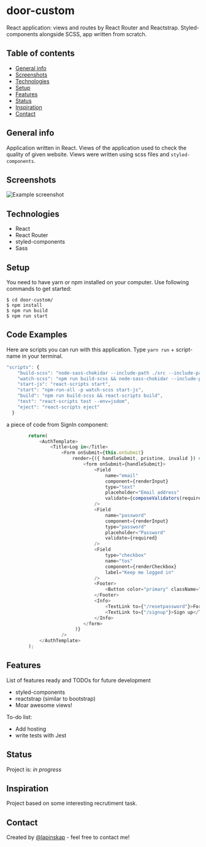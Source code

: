 # door-custom
React application: views and routes by React Router and Reactstrap. Styled-components alongside SCSS, app written from scratch.

## Table of contents
* [General info](#general-info)
* [Screenshots](#screenshots)
* [Technologies](#technologies)
* [Setup](#setup)
* [Features](#features)
* [Status](#status)
* [Inspiration](#inspiration)
* [Contact](#contact)

## General info
Application written in React.
Views of the application used to check the quality of given website. Views were written using scss files and `styled-components`. 


## Screenshots
![Example screenshot]()

## Technologies
* React
* React Router
* styled-components
* Sass

## Setup

You need to have yarn or npm installed on your computer. Use following commands to get started:

```
$ cd door-custom/
$ npm install
$ npm run build
$ npm run start
```

## Code Examples

Here are scripts you can run with this application. Type `yarn run` + script-name in your terminal. 

```javascript
"scripts": {
    "build-scss": "node-sass-chokidar --include-path ./src --include-path ./node_modules src/ -o src/",
    "watch-scss": "npm run build-scss && node-sass-chokidar --include-path ./src --include-path ./node_modules src/ -o src/ --watch --recursive",
    "start-js": "react-scripts start",
    "start": "npm-run-all -p watch-scss start-js",
    "build": "npm run build-scss && react-scripts build",
    "test": "react-scripts test --env=jsdom",
    "eject": "react-scripts eject"
  }
```
a piece of code from SignIn component:

```javascript
        return(
            <AuthTemplate>
                <Title>Log in</Title>
                    <Form onSubmit={this.onSubmit}
                        render={({ handleSubmit, pristine, invalid }) => (
                            <form onSubmit={handleSubmit}>
                                <Field
                                    name="email"
                                    component={renderInput}
                                    type="text"
                                    placeholder="Email address"
                                    validate={composeValidators(required, email)}
                                />
                                <Field
                                    name="password"
                                    component={renderInput}
                                    type="password"
                                    placeholder="Password"
                                    validate={required}
                                />
                                <Field
                                    type="checkbox"
                                    name="tos"
                                    component={renderCheckbox}
                                    label="Keep me logged in"
                                />
                                <Footer>
                                    <Button color="primary" className="primary" onClick={this.toggle}>Login</Button>
                                </Footer>
                                <Info>
                                    <TextLink to={"/resetpassword"}>Forgot password?</TextLink>
                                    <TextLink to={"/signup"}>Sign up</TextLink>
                                </Info>
                            </form>
                         )}
                    />
            </AuthTemplate>
        );
```

## Features
List of features ready and TODOs for future development
* styled-components 
* reactstrap (similar to bootstrap)
* Moar awesome views!

To-do list:
* Add hosting
* write tests with Jest

## Status
Project is: _in  progress_



## Inspiration
Project based on some interesting recrutiment task. 

## Contact
Created by [@lapinskap](https://www.linkedin.com/in/lapinskap/) - feel free to contact me!
